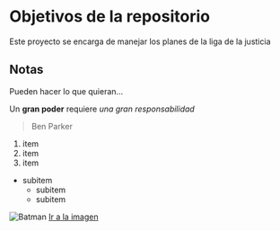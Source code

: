 # Objetivos de la repositorio

Este proyecto se encarga de manejar los planes de la liga de la justicia


## Notas
Pueden hacer lo que quieran...

Un **gran poder** requiere _una gran *responsabilidad*_
>Ben Parker

1. item
2. item
3. item
  * subitem
    * subitem
    * subitem
  
  ![Batman](http://pluspng.com/img-png/batman-png-batman-png-png-image-700.png)
  [Ir a la imagen](http://pluspng.com/img-png/batman-png-batman-arkham-origins-png-clipart-1024.png)
  
